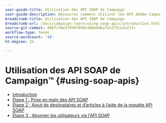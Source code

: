 ```yaml
---
user-guide-title: Utilisation des API SOAP de Campaign
user-guide-description: Découvrez comment utiliser les API Adobe Campaign Soap et créer un workflow de diffusion avancé.
breadcrumb-title: Utilisation des API SOAP de Campaign
breadcrumb-url: /docs/campaign-learn/using-soap-apis/introduction.html
source-git-commit: d68fc50e574567059e38b644ba7a3275ce3a21fc
workflow-type: tm+mt
source-wordcount: '48'
ht-degree: 2%

---
```



# Utilisation des API SOAP de Campaign™ {#using-soap-apis}

+ [Introduction](/help/tutorial-using-soap-apis/introduction.md)
+ [Étape 1 : Prise en main des API SOAP](/help/tutorial-using-soap-apis/get-started-with-soap-apis.md)
+ [Étape 2 : Ajout de destinataires et d’articles à l’aide de la requête API SOAP](/help/tutorial-using-soap-apis/add-recipients-and-articles-using-using-soap-api-requests.md)
+ [Étape 3 : Abonner les utilisateurs via l&#39;API SOAP](/help/tutorial-using-soap-apis/subscribe-users-via-soap-api.md)